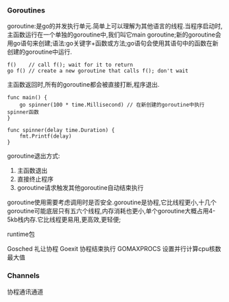 ### Goroutines ###

goroutine:是go的并发执行单元.简单上可以理解为其他语言的线程.当程序启动时,主函数运行在一个单独的goroutine中,我们叫它main goroutine;新的goroutine会用go语句来创建;语法:go关键字+函数或方法;go语句会使用其语句中的函数在新创建的goroutine中运行.

	f()    // call f(); wait for it to return
	go f() // create a new goroutine that calls f(); don't wait

主函数返回时,所有的goroutine都会被直接打断,程序退出.

	func main() {
	    go spinner(100 * time.Millisecond) // 在新创建的goroutine中执行spinner函数
	}
	
	func spinner(delay time.Duration) {
		fmt.Printf(delay)
	}

goroutine退出方式:

1. 主函数退出
2. 直接终止程序
3. goroutine请求触发其他goroutine自动结束执行

goroutine使用需要考虑调用时是否安全.goroutine是协程,它比线程更小,十几个goroutine可能底层只有五六个线程,内存消耗也更小,单个goroutine大概占用4-5kb栈内存.它比线程更易用,更高效,更轻便;

runtime包

Gosched 礼让协程
Goexit 协程结束执行
GOMAXPROCS 设置并行计算cpu核数最大值

### Channels ###

协程通讯通道














































